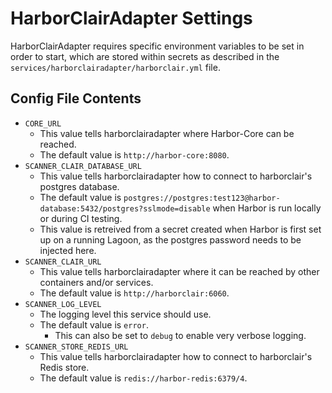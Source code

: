 # HarborClairAdapter Settings
HarborClairAdapter requires specific environment variables to be set in order to start, which are stored within secrets as described in the `services/harborclairadapter/harborclair.yml` file.

## Config File Contents

* `CORE_URL`
  * This value tells harborclairadapter where Harbor-Core can be reached.
  * The default value is `http://harbor-core:8080`.
* `SCANNER_CLAIR_DATABASE_URL`
  * This value tells harborclairadapter how to connect to harborclair's postgres database.
  * The default value is `postgres://postgres:test123@harbor-database:5432/postgres?sslmode=disable` when Harbor is run locally or during CI testing.
  * This value is retreived from a secret created when Harbor is first set up on a running Lagoon, as the postgres password needs to be injected here.
* `SCANNER_CLAIR_URL`
  * This value tells harborclairadapter where it can be reached by other containers and/or services.
  * The default value is `http://harborclair:6060`.
* `SCANNER_LOG_LEVEL`
  * The logging level this service should use.
  * The default value is `error`.
    * This can also be set to `debug` to enable very verbose logging.
* `SCANNER_STORE_REDIS_URL`
  * This value tells harborclairadapter how to connect to harborclair's Redis store.
  * The default value is `redis://harbor-redis:6379/4`.
